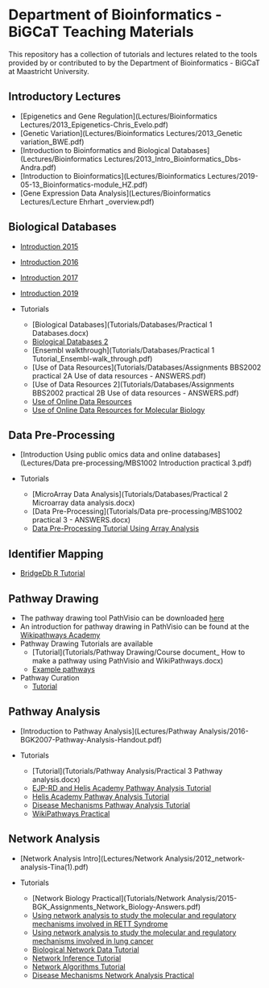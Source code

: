 Department of Bioinformatics - BiGCaT Teaching Materials 
=============================================================================================

This repository has a collection of tutorials and lectures related to the tools provided by or contributed to by the Department of 
Bioinformatics - BiGCaT at Maastricht University.

Introductory Lectures
-----------------------
* [Epigenetics and Gene Regulation](Lectures/Bioinformatics Lectures/2013_Epigenetics-Chris_Evelo.pdf)
* [Genetic Variation](Lectures/Bioinformatics Lectures/2013_Genetic variation_BWE.pdf)
* [Introduction to Bioinformatics and Biological Databases](Lectures/Bioinformatics Lectures/2013_Intro_Bioinformatics_Dbs-Andra.pdf)
* [Introduction to Bioinformatics](Lectures/Bioinformatics Lectures/2019-05-13_Bioinformatics-module_HZ.pdf)
* [Gene Expression Data Analysis](Lectures/Bioinformatics Lectures/Lecture Ehrhart _overview.pdf)

<script type="application/ld+json">{"@context": "https://schema.org/","@type": "TrainingMaterial","name": "Epigenetics and Gene Regulation","description": "Lecture bij Prof. Chris Evelo about gene variants, epigenetics, and gene regulation. ","keywords": "gene variation, epigenetics, gene regulation","url": "https://bigcat-um.github.io/BiGCaT-Teaching/Lectures/Bioinformatics%20Lectures/2013_Epigenetics-Chris_Evelo.pdf"}</script>

Biological Databases
-----------------------
* [Introduction 2015](Lectures/Databases/2015_Biological_databases.pdf)
* [Introduction 2016](Lectures/Databases/2016_Biological_databases-handouts.pdf)
* [Introduction 2017](Lectures/Databases/2017-05-15_Biological_databases.pdf)
* [Introduction 2019](Lectures/Databases/2019-05-13_Biological_databases.pdf)

* Tutorials
    * [Biological Databases](Tutorials/Databases/Practical 1 Databases.docx)
    * [Biological Databases 2](Tutorials/Databases/2017-05-15_Assignments-Biological_databases_ANSWERS.docx)
    * [Ensembl walkthrough](Tutorials/Databases/Practical 1 Tutorial_Ensembl-walk_through.pdf)
    * [Use of Data Resources](Tutorials/Databases/Assignments BBS2002 practical 2A Use of data resources - ANSWERS.pdf)
    * [Use of Data Resources 2](Tutorials/Databases/Assignments BBS2002 practical 2B Use of data resources - ANSWERS.pdf)
    * [Use of Online Data Resources](Tutorials/Databases/Practical_BioInformatics_3A_20181019TeacherInstructions_PreparatoryAndTraining.pdf)
    * [Use of Online Data Resources for Molecular Biology](Tutorials/Databases/Practical_BioInformatics_3B_20181019TeacherInstructions_PreparatoryAndTraining.pdf)
    
Data Pre-Processing
-----------------------
* [Introduction Using public omics data and online databases](Lectures/Data pre-processing/MBS1002 Introduction practical 3.pdf)

* Tutorials
    * [MicroArray Data Analysis](Tutorials/Databases/Practical 2 Microarray data analysis.docx)
    * [Data Pre-Processing](Tutorials/Data pre-processing/MBS1002 practical 3 - ANSWERS.docx)
    * [Data Pre-Processing Tutorial Using Array Analysis](https://laurendupuis.github.io/Helis-Academy-Omics-June-2019/tutorials/Data_Preprocessing.html)
    

Identifier Mapping
---------------------
* [BridgeDb R Tutorial](https://www.bioconductor.org/packages/release/bioc/vignettes/BridgeDbR/inst/doc/tutorial.html)

Pathway Drawing
-----------------------
* The pathway drawing tool PathVisio can be downloaded [here](https://pathvisio.github.io/pages/download)
* An introduction for pathway drawing in PathVisio can be found at the [Wikipathways Academy](https://wikipathways.github.io/academy/)
* Pathway Drawing Tutorials are available
    * [Tutorial](Tutorials/Pathway Drawing/Course document_ How to make a pathway using PathVisio and WikiPathways.docx)
    * [Example pathways](https://laurendupuis.github.io/EJP-RD_Helis_Academy/tutorials/Pathway_Drawing_Examples.html)
* Pathway Curation
     * [Tutorial](https://laurendupuis.github.io/EJP-RD_Helis_Academy/tutorials/Pathway_Curation.html)

Pathway Analysis
-------------------------------------------------------------------------
* [Introduction to Pathway Analysis](Lectures/Pathway Analysis/2016-BGK2007-Pathway-Analysis-Handout.pdf)
    
* Tutorials
     * [Tutorial](Tutorials/Pathway Analysis/Practical 3 Pathway analysis.docx)
     * [EJP-RD and Helis Academy Pathway Analysis Tutorial](https://laurendupuis.github.io/EJP-RD_Helis_Academy/tutorials/Pathway_analysis.html)
     * [Helis Academy Pathway Analysis Tutorial](https://laurendupuis.github.io/Helis-Academy-Omics-June-2019/tutorials/Pathway_Analysis.html)
     * [Disease Mechanisms Pathway Analysis Tutorial](https://mkutmon.gitlab.io/int3007/pathways.html)
     * [WikiPathways Practical](https://mkutmon.gitlab.io/molmed-wikipathways/)
     

Network Analysis
-----------------------------------------
* [Network Analysis Intro](Lectures/Network Analysis/2012_network-analysis-Tina(1).pdf)

* Tutorials
    * [Network Biology Practical](Tutorials/Network Analysis/2015-BGK_Assignments_Network_Biology-Answers.pdf)
    * [Using network analysis to study the molecular and regulatory mechanisms involved in RETT Syndrome](https://laurendupuis.github.io/EJP-RD_Helis_Academy/tutorials/Network_Analysis.html)
    * [Using network analysis to study the molecular and regulatory mechanisms involved in lung cancer](https://laurendupuis.github.io/Helis-Academy-Omics-June-2019/tutorials/Network_Analysis.html)
    * [Biological Network Data Tutorial](https://coort.gitlab.io/tutorial-network-data/)
    * [Network Inference Tutorial](https://mkutmon.gitlab.io/tutorial-network-inference/)
    * [Network Algorithms Tutorial](https://mkutmon.gitlab.io/tutorial-network-algorithms/)
    * [Disease Mechanisms Network Analysis Practical](https://mkutmon.gitlab.io/int3007/networks.html)


